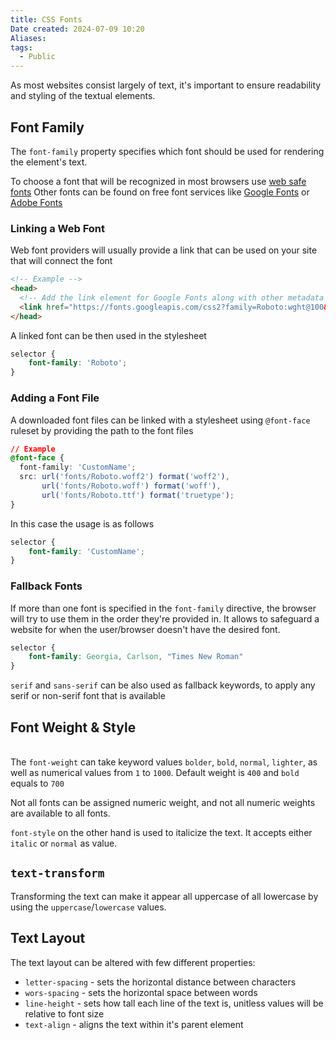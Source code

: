 ```yaml
---
title: CSS Fonts
Date created: 2024-07-09 10:20
Aliases:
tags: 
  - Public
---
```


As most websites consist largely of text, it's important to ensure readability and styling of the textual elements. 

## Font Family

The `font-family` property specifies which font should be used for rendering the element's text.

To choose a font that will be recognized in most browsers use [web safe fonts](https://www.cssfontstack.com/)
Other fonts can be found on free font services like [Google Fonts](https://fonts.google.com/) or [Adobe Fonts](https://fonts.adobe.com/)

### Linking a Web Font
Web font providers will usually provide a link that can be used on your site that will connect the font

```html
<!-- Example -->
<head>  
  <!-- Add the link element for Google Fonts along with other metadata -->  
  <link href="https://fonts.googleapis.com/css2?family=Roboto:wght@100&display=swap" rel="stylesheet">  
</head>
```

A linked font can be then used in the stylesheet

```css
selector {
	font-family: 'Roboto';
}
```

### Adding a Font File

A downloaded font files can be linked with a stylesheet using `@font-face` ruleset by providing the path to the font files

```css
// Example
@font-face {  
  font-family: 'CustomName';  
  src: url('fonts/Roboto.woff2') format('woff2'),  
       url('fonts/Roboto.woff') format('woff'),  
       url('fonts/Roboto.ttf') format('truetype');  
}
```

In this case the usage is as follows

```css
selector {
	font-family: 'CustomName';
}
```
### Fallback Fonts

If more than one font is specified in the `font-family` directive, the browser will try to use them in the order they're provided in. It allows to safeguard a website for when the user/browser doesn't have the desired font.

```css
selector {
	font-family: Georgia, Carlson, "Times New Roman"
}
```

`serif` and `sans-serif` can be also used as fallback keywords, to apply any serif or non-serif font that is available

## Font Weight & Style
\
The `font-weight` can take keyword values `bolder`, `bold`, `normal`, `lighter`, as well as numerical values from `1` to `1000`. Default weight is `400` and `bold` equals to `700`

Not all fonts can be assigned numeric weight, and not all numeric weights are available to all fonts.

`font-style` on the other hand is used to italicize the text. It accepts either `italic` or `normal` as value.

## `text-transform`

Transforming the text can make it appear all uppercase of all lowercase by using the `uppercase`/`lowercase` values.


## Text Layout

The text layout can be altered with few different properties:

- `letter-spacing` - sets the horizontal distance between characters
- `wors-spacing` - sets the horizontal space between words
- `line-height` - sets how tall each line of the text is, unitless values will be relative to font size
- `text-align` - aligns the text within it's parent element 

